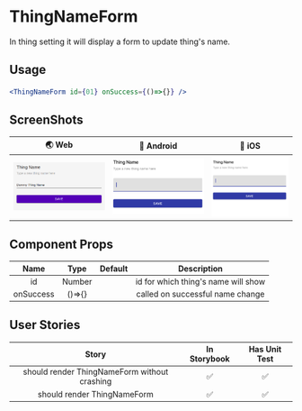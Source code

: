 # ThingNameForm

In thing setting it will display a form to update thing's name.

## Usage

```jsx
<ThingNameForm id={01} onSuccess={()=>{}} />
```

## ScreenShots

|                            🌏 Web                           |                           📱 Android                           |                           📱 iOS                           |
| :---------------------------------------------------------: | :------------------------------------------------------------: | :--------------------------------------------------------: |
| <img src="./screenshots/ThingNameForm_web.png" width=700 /> | <img src="./screenshots/ThingNameForm_android.png" width=600/> | <img src="./screenshots/ThingNameForm_ios.png" width=600/> |

## Component Props

|    Name   |  Type  | Default |             Description             |
| :-------: | :----: | :-----: | :---------------------------------: |
|     id    | Number |         | id for which thing's name will show |
| onSuccess | ()=>{} |         |   called on successful name change  |

## User Stories

|                     Story                    | In Storybook | Has Unit Test |
| :------------------------------------------: | :----------: | :-----------: |
| should render ThingNameForm without crashing |       ✅      |       ✅       |
|          should render ThingNameForm         |       ✅      |       ✅       |
